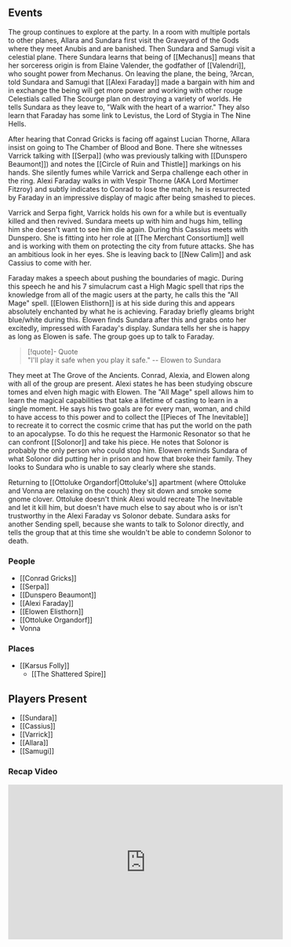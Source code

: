 ## Events
The group continues to explore at the party. In a room with multiple portals to other planes, Allara and Sundara first visit the Graveyard of the Gods where they meet Anubis and are banished. Then Sundara and Samugi visit a celestial plane. There Sundara learns that being of [[Mechanus]] means that her sorceress origin is from Elaine Valender, the godfather of [[Valendri]], who sought power from Mechanus. On leaving the plane, the being, ?Arcan, told Sundara and Samugi that [[Alexi Faraday]] made a bargain with him and in exchange the being will get more power and working with other rouge Celestials called The Scourge plan on destroying a variety of worlds. He tells Sundara as they leave to, "Walk with the heart of a warrior." They also learn that Faraday has some link to Levistus, the Lord of Stygia in The Nine Hells.

After hearing that Conrad Gricks is facing off against Lucian Thorne, Allara insist on going to The Chamber of Blood and Bone. There she witnesses Varrick talking with [[Serpa]] (who was previously talking with [[Dunspero Beaumont]]) and notes the [[Circle of Ruin and Thistle]] markings on his hands. She silently fumes while Varrick and Serpa challenge each other in the ring. Alexi Faraday walks in with Vespir Thorne (AKA Lord Mortimer Fitzroy) and subtly indicates to Conrad to lose the match, he is resurrected by Faraday in an impressive display of magic after being smashed to pieces.

Varrick and Serpa fight, Varrick holds his own for a while but is eventually killed and then revived. Sundara meets up with him and hugs him, telling him she doesn't want to see him die again. During this Cassius meets with Dunspero. She is fitting into her role at [[The Merchant Consortium]] well and is working with them on protecting the city from future attacks. She has an ambitious look in her eyes. She is leaving back to [[New Calim]] and ask Cassius to come with her. 

Faraday makes a speech about pushing the boundaries of magic. During this speech he and his 7 simulacrum cast a High Magic spell that rips the knowledge from all of the magic users at the party, he calls this the "All Mage" spell. [[Elowen Elisthorn]] is at his side during this and appears absolutely enchanted by what he is achieving. Faraday briefly gleams bright blue/white during this. Elowen finds Sundara after this and grabs onto her excitedly, impressed with Faraday's display. Sundara tells her she is happy as long as Elowen is safe. The group goes up to talk to Faraday.

> [!quote]- Quote  
> "I'll play it safe when you play it safe."
> -- Elowen to Sundara

They meet at The Grove of the Ancients. Conrad, Alexia, and Elowen along with all of the group are present. Alexi states he has been studying obscure tomes and elven high magic with Elowen. The "All Mage" spell allows him to learn the magical capabilities that take a lifetime of casting to learn in a single moment. He says his two goals are for every man, woman, and child to have access to this power and to collect the [[Pieces of The Inevitable]] to recreate it to correct the cosmic crime that has put the world on the path to an apocalypse. To do this he request the Harmonic Resonator so that he can confront [[Solonor]] and take his piece. He notes that Solonor is probably the only person who could stop him. Elowen reminds Sundara of what Solonor did putting her in prison and how that broke their family. They looks to Sundara who is unable to say clearly where she stands.

Returning to [[Ottoluke Organdorf|Ottoluke's]] apartment (where Ottoluke and Vonna are relaxing on the couch) they sit down and smoke some gnome clover. Ottoluke doesn't think Alexi would recreate The Inevitable and let it kill him, but doesn't have much else to say about who is or isn't trustworthy in the Alexi Faraday vs Solonor debate. Sundara asks for another Sending spell, because she wants to talk to Solonor directly, and tells the group that at this time she wouldn't be able to condemn Solonor to death.

### People
- [[Conrad Gricks]]
- [[Serpa]] 
- [[Dunspero Beaumont]] 
- [[Alexi Faraday]] 
- [[Elowen Elisthorn]] 
- [[Ottoluke Organdorf]] 
- Vonna

### Places 
- [[Karsus Folly]] 
	- [[The Shattered Spire]] 

## Players Present
- [[Sundara]] 
- [[Cassius]] 
- [[Varrick]] 
- [[Allara]] 
- [[Samugi]] 

### Recap Video

<iframe width="560" height="315" src="https://www.youtube.com/embed/u-bIqGQ8lkE?si=QEPz0CJfpaKIZiPP" title="YouTube video player" frameborder="0" allow="accelerometer; autoplay; clipboard-write; encrypted-media; gyroscope; picture-in-picture; web-share" referrerpolicy="strict-origin-when-cross-origin" allowfullscreen></iframe>
